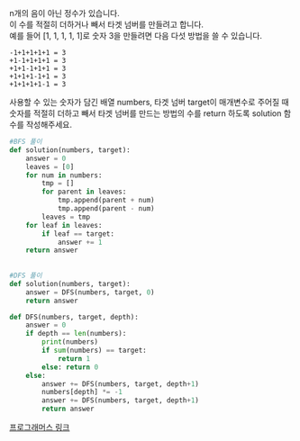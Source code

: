 n개의 음이 아닌 정수가 있습니다.  
이 수를 적절히 더하거나 빼서 타겟 넘버를 만들려고 합니다.  
예를 들어 [1, 1, 1, 1, 1]로 숫자 3을 만들려면 다음 다섯 방법을 쓸 수 있습니다.

```
-1+1+1+1+1 = 3
+1-1+1+1+1 = 3
+1+1-1+1+1 = 3
+1+1+1-1+1 = 3
+1+1+1+1-1 = 3
```

사용할 수 있는 숫자가 담긴 배열 numbers, 타겟 넘버 target이 매개변수로 주어질 때  
숫자를 적절히 더하고 빼서 타겟 넘버를 만드는 방법의 수를 return 하도록 solution 함수를 작성해주세요.

```python
#BFS 풀이
def solution(numbers, target):
    answer = 0
    leaves = [0]
    for num in numbers:
        tmp = []
        for parent in leaves:
            tmp.append(parent + num)
            tmp.append(parent - num)
        leaves = tmp
    for leaf in leaves:
        if leaf == target:
            answer += 1
    return answer
    
    
#DFS 풀이
def solution(numbers, target):
    answer = DFS(numbers, target, 0)
    return answer

def DFS(numbers, target, depth):
    answer = 0
    if depth == len(numbers):
        print(numbers)
        if sum(numbers) == target:
            return 1
        else: return 0
    else:
        answer += DFS(numbers, target, depth+1)
        numbers[depth] *= -1
        answer += DFS(numbers, target, depth+1)
        return answer
```

[프로그래머스 링크](https://programmers.co.kr/learn/courses/30/lessons/43165?language=python3)
